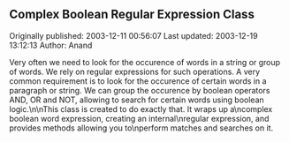 ## Complex Boolean Regular Expression Class 
Originally published: 2003-12-11 00:56:07 
Last updated: 2003-12-19 13:12:13 
Author: Anand  
 
Very often we need to look for the occurence of words in a string or group of words. We rely on regular expressions for such operations. A very common requirement is to look for the occurence of certain words in a paragraph or string. We can group the occurence by boolean operators AND, OR and NOT, allowing to search for certain words using boolean logic.\n\nThis class is created to do exactly that. It wraps up a\ncomplex boolean word expression, creating an internal\nregular expression, and provides methods allowing you to\nperform matches and searches on it.